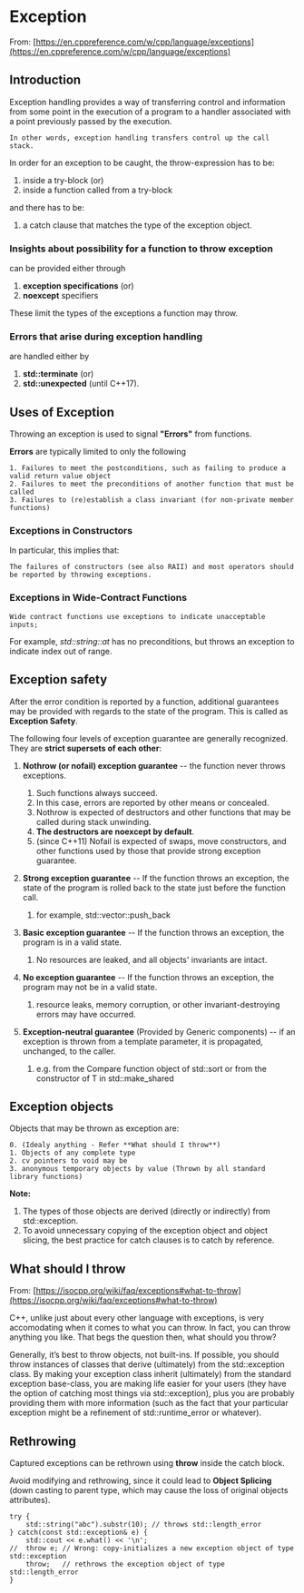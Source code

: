 # Exception

From: [https://en.cppreference.com/w/cpp/language/exceptions](https://en.cppreference.com/w/cpp/language/exceptions)

## Introduction

Exception handling provides a way of transferring control and information from some point in the execution of a program to a handler associated with a point previously passed by the execution.

    In other words, exception handling transfers control up the call stack.

In order for an exception to be caught, the throw-expression has to be:

1. inside a try-block (or)
2. inside a function called from a try-block

and there has to be:

1. a catch clause that matches the type of the exception object.

### Insights about possibility for a function to throw exception

can be provided either through

1. **exception specifications** (or)
2. **noexcept** specifiers

These limit the types of the exceptions a function may throw.

### Errors that arise during exception handling

are handled either by

1. **std::terminate** (or)
2. **std::unexpected** (until C++17).

## Uses of Exception

Throwing an exception is used to signal **"Errors"** from functions.

**Errors** are typically limited to only the following

    1. Failures to meet the postconditions, such as failing to produce a valid return value object
    2. Failures to meet the preconditions of another function that must be called
    3. Failures to (re)establish a class invariant (for non-private member functions)

### Exceptions in Constructors

In particular, this implies that:

    The failures of constructors (see also RAII) and most operators should be reported by throwing exceptions.

### Exceptions in Wide-Contract Functions

    Wide contract functions use exceptions to indicate unacceptable inputs;

For example, _std::string::at_ has no preconditions, but throws an exception to indicate index out of range.

## Exception safety

After the error condition is reported by a function, additional guarantees may be provided with regards to the state of the program. This is called as **Exception Safety**.

The following four levels of exception guarantee are generally recognized. They are **strict supersets of each other**:

1. **Nothrow (or nofail) exception guarantee** -- the function never throws exceptions.

    1. Such functions always succeed.
    2. In this case, errors are reported by other means or concealed.
    3. Nothrow is expected of destructors and other functions that may be called during stack unwinding.
    4. **The destructors are noexcept by default**.
    5. (since C++11) Nofail is expected of swaps, move constructors, and other functions used by those that provide strong exception guarantee.

2. **Strong exception guarantee** -- If the function throws an exception, the state of the program is rolled back to the state just before the function call.

    1. for example, std::vector::push_back

3. **Basic exception guarantee** -- If the function throws an exception, the program is in a valid state.

    1. No resources are leaked, and all objects' invariants are intact.

4. **No exception guarantee** -- If the function throws an exception, the program may not be in a valid state.

    1. resource leaks, memory corruption, or other invariant-destroying errors may have occurred.

5. **Exception-neutral guarantee** (Provided by Generic components) -- if an exception is thrown from a template parameter, it is propagated, unchanged, to the caller.

    1. e.g. from the Compare function object of std::sort or from the constructor of T in std::make_shared

## Exception objects

Objects that may be thrown as exception are:

    0. (Idealy anything - Refer **What should I throw**)
    1. Objects of any complete type
    2. cv pointers to void may be
    3. anonymous temporary objects by value (Thrown by all standard library functions)

**Note:**

1. The types of those objects are derived (directly or indirectly) from std::exception.
2. To avoid unnecessary copying of the exception object and object slicing, the best practice for catch clauses is to catch by reference.

## What should I throw

From: [https://isocpp.org/wiki/faq/exceptions#what-to-throw](https://isocpp.org/wiki/faq/exceptions#what-to-throw)

C++, unlike just about every other language with exceptions, is very accomodating when it comes to what you can throw. In fact, you can throw anything you like. That begs the question then, what should you throw?

Generally, it’s best to throw objects, not built-ins. If possible, you should throw instances of classes that derive (ultimately) from the std::exception class. By making your exception class inherit (ultimately) from the standard exception base-class, you are making life easier for your users (they have the option of catching most things via std::exception), plus you are probably providing them with more information (such as the fact that your particular exception might be a refinement of std::runtime_error or whatever).

## Rethrowing

Captured exceptions can be rethrown using **throw** inside the catch block.

Avoid modifying and rethrowing, since it could lead to **Object Splicing** (down casting to parent type, which may cause the loss of original objects attributes).

    try {
        std::string("abc").substr(10); // throws std::length_error
    } catch(const std::exception& e) {
        std::cout << e.what() << '\n';
    //  throw e; // Wrong: copy-initializes a new exception object of type std::exception
        throw;   // rethrows the exception object of type std::length_error
    }

